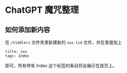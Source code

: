 # ChatGPT 魔咒整理

## 如何添加新内容

在 `/tiddlers` 文件夹里新建新的 `xxx.tid` 文件，并在里面加上

```
title: xxx
tags: Index
```

即可，所有带有 Index 这个标签的条目将会展示在首页上。
